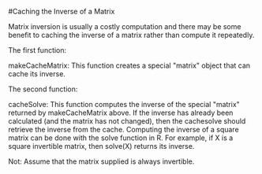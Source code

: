 #Caching the Inverse of a Matrix

Matrix inversion is usually a costly computation and there may be some benefit to caching the inverse of a matrix rather than compute it repeatedly. 

The first function:

makeCacheMatrix: This function creates a special "matrix" object that can cache its inverse.

The second function:

cacheSolve: This function computes the inverse of the special "matrix" returned by makeCacheMatrix above. 
If the inverse has already been calculated (and the matrix has not changed), then the cachesolve should retrieve the inverse from the cache.
Computing the inverse of a square matrix can be done with the solve function in R.
For example, if X is a square invertible matrix, then solve(X) returns its inverse.

Not:
Assume that the matrix supplied is always invertible.
